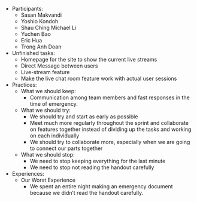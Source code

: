 ﻿* Participants:
   * Sasan Makvandi
   * Yoshio Kondoh
   * Shau Ching Michael Li
   * Yuchen Bao
   * Eric Hua
   * Trong Anh Doan
* Unfinished tasks:
   * Homepage for the site to show the current live streams
   * Direct Message between users
   * Live-stream feature
   * Make the live chat room feature work with actual user sessions
* Practices:
   * What we should keep:
      * Communication among team members and fast responses in the time of emergency. 
   * What we should try:
      * We should try and start as early as possible
      * Meet much more regularly throughout the sprint and collaborate on features together instead of dividing up the tasks and working on each individually
      * We should try to collaborate more, especially when we are going to connect our parts together
   * What we should stop:
      * We need to stop keeping everything for the last minute
      * We need to stop not reading the handout carefully 
* Experiences:
   * Our Worst Experience
      * We spent an entire night making an emergency document because we didn’t read the handout carefully.